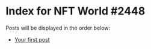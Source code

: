 # Index for NFT World #2448
Posts will be displayed in the order below:

- [Your first post](./001-first.md)

